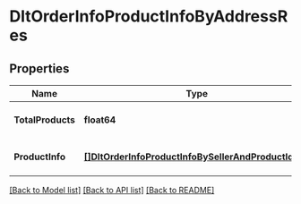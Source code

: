 # DltOrderInfoProductInfoByAddressRes

## Properties
Name | Type | Description | Notes
------------ | ------------- | ------------- | -------------
**TotalProducts** | **float64** |  | [optional] [default to null]
**ProductInfo** | [**[]DltOrderInfoProductInfoBySellerAndProductIdRes**](dltOrderInfoProductInfoBySellerAndProductIdRes.md) |  | [optional] [default to null]

[[Back to Model list]](../README.md#documentation-for-models) [[Back to API list]](../README.md#documentation-for-api-endpoints) [[Back to README]](../README.md)

